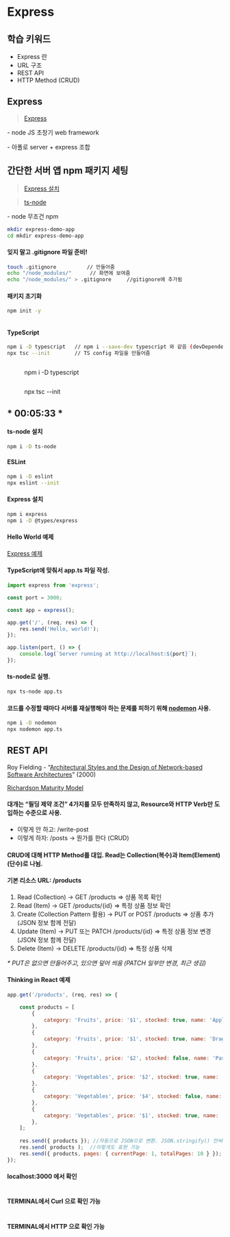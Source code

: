 # Express

## 학습 키워드

* Express 란
* URL 구조
* REST API
* HTTP Method (CRUD)

## Express

> [Express ](https://expressjs.com/ko/)

\- node JS 초창기 web framework

\- 아폴로 server + express 조합

## 간단한 서버 앱 npm 패키지 세팅

> [Express 설치](https://expressjs.com/ko/starter/installing.html)

> [ts-node](https://github.com/TypeStrong/ts-node)

\- node 무조건 npm

```bash
mkdir express-demo-app
cd mkdir express-demo-app
```

#### 잊지 말고 .gitignore 파일 준비!

```bash
touch .gitignore          // 만들어줌
echo "/node_modules/"      // 화면에 보여줌
echo "/node_modules/" > .gitignore     //gitignore에 추가됨

```

#### 패키지 초기화

```bash
npm init -y
```

<figure><img src="../.gitbook/assets/image (11).png" alt=""><figcaption></figcaption></figure>

#### TypeScript

```bash
npm i -D typescript   // npm i --save-dev typescript 와 같음 (devDependencies로 들어감)
npx tsc --init        // TS config 파일을 만들어줌
```

<figure><img src="../.gitbook/assets/image (13).png" alt=""><figcaption><p>npm i -D typescript</p></figcaption></figure>

<figure><img src="../.gitbook/assets/image (10).png" alt=""><figcaption><p>npx tsc --init</p></figcaption></figure>

## \* 00:05:33 \*&#x20;

#### ts-node 설치

```bash
npm i -D ts-node
```

####

#### ESLint

```bash
npm i -D eslint
npx eslint --init
```



#### Express 설치

```bash
npm i express
npm i -D @types/express
```



#### Hello World 예제

[Express 예제](https://expressjs.com/ko/starter/hello-world.html)



#### TypeScript에 맞춰서 app.ts 파일 작성.

```javascript
import express from 'express';

const port = 3000;

const app = express();

app.get('/', (req, res) => {
	res.send('Hello, world!');
});

app.listen(port, () => {
	console.log(`Server running at http://localhost:${port}`);
});
```



#### ts-node로 실행.

```bash
npx ts-node app.ts
```



#### 코드를 수정할 때마다 서버를 재실행해야 하는 문제를 피하기 위해 [nodemon](https://github.com/remy/nodemon) 사용.

```bash
npm i -D nodemon
npx nodemon app.ts
```



## REST API

Roy Fielding - “[Architectural Styles and the Design of Network-based Software Architectures](https://www.ics.uci.edu/\~fielding/pubs/dissertation/top.htm)” (2000)

[Richardson Maturity Model](https://martinfowler.com/articles/richardsonMaturityModel.html)



#### 대개는 “필딩 제약 조건” 4가지를 모두 만족하지 않고, Resource와 HTTP Verb만 도입하는 수준으로 사용.

* 이렇게 안 하고: /write-post
* 이렇게 하자: /posts → 뭔가를 한다 (CRUD)



#### CRUD에 대해 HTTP Method를 대입. Read는 Collection(복수)과 Item(Element)(단수)로 나뉨.



#### 기본 리소스 URL: /products

1. Read (Collection) → GET /products ⇒ 상품 목록 확인
2. Read (Item) → GET /products/{id} ⇒ 특정 상품 정보 확인
3. Create (Collection Pattern 활용) →  PUT or POST /products ⇒ 상품 추가 (JSON 정보 함께 전달)
4. Update (Item) → PUT 또는 PATCH /products/{id} ⇒ 특정 상품 정보 변경 (JSON 정보 함께 전달)
5. Delete (Item) → DELETE /products/{id} ⇒ 특정 상품 삭제

_\* PUT은 없으면 만들어주고, 있으면 덮어 씌움 (PATCH 일부만 변경, 최근 생김)_

#### Thinking in React 예제

```javascript
app.get('/products', (req, res) => {

	const products = [
		{
			category: 'Fruits', price: '$1', stocked: true, name: 'Apple',
		},
		{
			category: 'Fruits', price: '$1', stocked: true, name: 'Dragonfruit',
		},
		{
			category: 'Fruits', price: '$2', stocked: false, name: 'Passionfruit',
		},
		{
			category: 'Vegetables', price: '$2', stocked: true, name: 'Spinach',
		},
		{
			category: 'Vegetables', price: '$4', stocked: false, name: 'Pumpkin',
		},
		{
			category: 'Vegetables', price: '$1', stocked: true, name: 'Peas',
		},
	];
	
	res.send({ products }); //자동으로 JSON으로 변환. JSON.stringify() 안써야 더 전달이 잘됨
	res.send( products );  //이렇게도 표현 가능
	res.send({ products, pages: { currentPage: 1, totalPages: 10 } }); //이렇게도 구분함 
});
```

#### localhost:3000 에서 확인

<figure><img src="../.gitbook/assets/image (7).png" alt=""><figcaption></figcaption></figure>

#### TERMINAL에서 Curl 으로 확인 가능

<figure><img src="../.gitbook/assets/image (1).png" alt=""><figcaption></figcaption></figure>

#### TERMINAL에서 HTTP 으로 확인 가능

<figure><img src="../.gitbook/assets/image (8).png" alt=""><figcaption></figcaption></figure>
